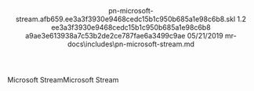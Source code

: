 <?xml version="1.0" encoding="UTF-8"?>
<xliff xmlns:logoport="urn:logoport:xliffeditor:xliff-extras:1.0" xmlns:tilt="urn:logoport:xliffeditor:tilt-non-translatables:1.0" xmlns:xsi="http://www.w3.org/2001/XMLSchema-instance" xmlns="urn:oasis:names:tc:xliff:document:1.2" xmlns:xliffext="urn:microsoft:content:schema:xliffextensions" version="1.2" xsi:schemaLocation="urn:oasis:names:tc:xliff:document:1.2 xliff-core-1.2-transitional.xsd">
  <file datatype="xml" source-language="en-US" original="pn-microsoft-stream.md" target-language="de-DE">
    <header>
      <tool tool-company="Microsoft" tool-version="1.0-7889195" tool-name="mdxliff" tool-id="mdxliff"/>
      <xliffext:skl_file_name>pn-microsoft-stream.afb659.ee3a3f3930e9468cedc15b1c950b685a1e98c6b8.skl</xliffext:skl_file_name>
      <xliffext:version>1.2</xliffext:version>
      <xliffext:ms.openlocfilehash>ee3a3f3930e9468cedc15b1c950b685a1e98c6b8</xliffext:ms.openlocfilehash>
      <xliffext:ms.sourcegitcommit>a9ae3e613938a7c53b2de2ce787fae6a3499c9ae</xliffext:ms.sourcegitcommit>
      <xliffext:ms.lasthandoff>05/21/2019</xliffext:ms.lasthandoff>
      <xliffext:ms.openlocfilepath>mr-docs\includes\pn-microsoft-stream.md</xliffext:ms.openlocfilepath>
    </header>
    <body>
      <group extype="content" id="content">
        <trans-unit xml:space="preserve" translate="yes" id="101">
          <source>Microsoft Stream</source><target logoport:matchpercent="101" state="translated" state-qualifier="id-match">Microsoft Stream</target>
        </trans-unit>
      </group>
    </body>
  </file>
</xliff>